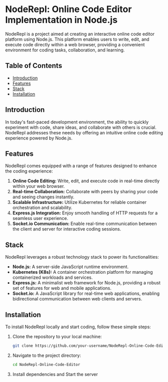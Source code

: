 # NodeRepl: Online Code Editor Implementation in Node.js

NodeRepl is a project aimed at creating an interactive online code editor platform using Node.js. This platform enables users to write, edit, and execute code directly within a web browser, providing a convenient environment for coding tasks, collaboration, and learning.

## Table of Contents

- [Introduction](#introduction)
- [Features](#features)
- [Stack](#stack)
- [Installation](#installation)

## Introduction

In today's fast-paced development environment, the ability to quickly experiment with code, share ideas, and collaborate with others is crucial. NodeRepl addresses these needs by offering an intuitive online code editing experience powered by Node.js.

## Features

NodeRepl comes equipped with a range of features designed to enhance the coding experience:

1. **Online Code Editing:** Write, edit, and execute code in real-time directly within your web browser.
2. **Real-time Collaboration:** Collaborate with peers by sharing your code and seeing changes instantly.
3. **Scalable Infrastructure:** Utilize Kubernetes for reliable container orchestration and scalability.
4. **Express.js Integration:** Enjoy smooth handling of HTTP requests for a seamless user experience.
5. **Socket.io Communication:** Enable real-time communication between the client and server for interactive coding sessions.

## Stack

NodeRepl leverages a robust technology stack to power its functionalities:

- **Node.js:** A server-side JavaScript runtime environment.
- **Kubernetes (K8s):** A container orchestration platform for managing containerized workloads and services.
- **Express.js:** A minimalist web framework for Node.js, providing a robust set of features for web and mobile applications.
- **Socket.io:** A JavaScript library for real-time web applications, enabling bidirectional communication between web clients and servers.

## Installation

To install NodeRepl locally and start coding, follow these simple steps:

1. Clone the repository to your local machine:

   ```bash
   git clone https://github.com/your-username/NodeRepl-Online-Code-Editor.git

2. Navigate to the project directory:

    ```bash
    cd NodeRepl-Online-Code-Editor

3. Install dependencies and Start the server

